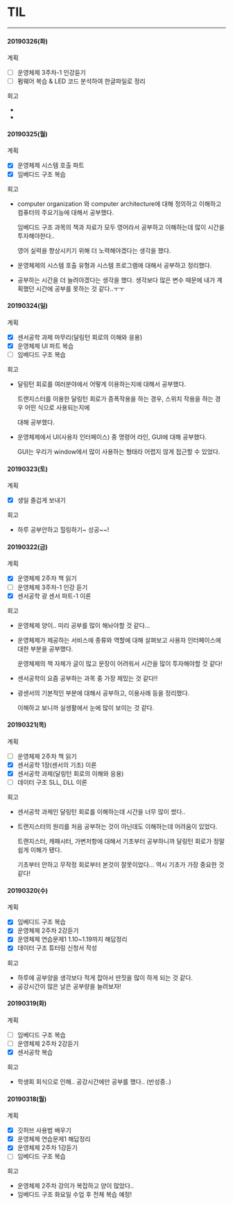 # TIL

------

#### 20190326(화)

계획

- [ ] 운영체제 3주차-1 인강듣기
- [ ] 펌웨어 복습 & LED 코드 분석하여 한글파일로 정리

회고

- 
- 



#### 20190325(월)

계획

- [x] 운영체제 시스템 호출 파트
- [x] 임베디드 구조 복습

회고

- computer organization 와 computer architecture에 대해 정의하고 이해하고 컴퓨터의 주요기능에 대해서 공부했다. 

  임베디드 구조 과목의 책과 자료가 모두 영어라서 공부하고 이해하는데 많이 시간을 투자해야한다..

  영어 실력을 향상시키기 위해 더 노력해야겠다는 생각을 했다.

- 운영체제의 시스템 호출 유형과 시스템 프로그램에 대해서 공부하고 정리했다.

- 공부하는 시간을 더 늘려야겠다는 생각을 했다. 생각보다 많은 변수 때문에 내가 계획했던 시간에 공부를 못하는 것 같다..ㅜㅜ



#### 20190324(일)

계획

- [x] 센서공학 과제 마무리(달링턴 회로의 이해와 응용)
- [x] 운영체제 UI 파트 복습
- [ ] 임베디드 구조 복습

회고

- 달링턴 회로를 여러분야에서 어떻게 이용하는지에 대해서 공부했다.

  트랜지스터를 이용한 달링턴 회로가 증폭작용을 하는 경우, 스위치 작용을 하는 경우 어떤 식으로 사용되는지에

  대해 공부했다.

- 운영체제에서 UI(사용자 인터페이스) 중 명령어 라인, GUI에 대해 공부했다.

  GUI는 우리가 window에서 많이 사용하는 형태라 어렵지 않게 접근할 수 있었다.



#### 20190323(토)

계획

- [x] 생일 즐겁게 보내기

회고

- 하루 공부안하고 힐링하기~ 성공~~!



#### 20190322(금)

계획

- [x] 운영체제 2주차 책 읽기
- [ ] 운영체제 3주차-1 인강 듣기
- [x] 센서공학 광 센서 파트-1 이론

회고

- 운영체제 양이.. 미리 공부를 많이 해놔야할 것 같다...

- 운영체제가 제공하는 서비스에 종류와 역할에 대해 살펴보고 사용자 인터페이스에 대한 부분을 공부했다.

  운영체제의 책 자체가 글이 많고 문장이 어려워서 시간을 많이 투자해야할 것 같다!

- 센서공학이 요즘 공부하는 과목 중 가장 제밌는 것 같다!!

- 광센서의 기본적인 부분에 대해서 공부하고, 이용사례 등을 정리했다.

  이해하고 보니까 실생활에서 눈에 많이 보이는 것 같다.

  



#### 20190321(목)

계획

- [ ] 운영체제 2주차 책 읽기
- [x] 센서공학 1장(센서의 기초) 이론
- [x] 센서공학 과제(달링턴 회로의 이해와 응용)
- [ ] 데이터 구조 SLL, DLL 이론

회고

- 센서공학 과제인 달링턴 회로를 이해하는데 시간을 너무 많이 썼다.. 

- 트랜지스터의 원리를 처음 공부하는 것이 아닌데도 이해하는데 어려움이 있었다.

  트랜지스터, 캐패시터, 가변저항에 대해서 기초부터 공부하니까 달링턴 회로가 정말 쉽게 이해가 됐다.

  기초부터 안하고 무작정 회로부터 본것이 잘못이었다... 역시 기초가 가장 중요한 것같다!



#### 20190320(수)

계획

- [x] 임베디드 구조 복습
- [x] 운영체제 2주차 2강듣기
- [x] 운영체제 연습문제1 1.10~1.19까지 해답정리
- [x] 데이터 구조 튜터링 신청서 작성

회고

- 하루에 공부양을 생각보다 적게 잡아서 딴짓을 많이 하게 되는 것 같다.
- 공강시간이 많은 날은 공부량을 늘려보자!



#### 20190319(화)

계획

- [ ] 임베디드 구조 복습
- [ ] 운영체제 2주차 2강듣기
- [x] 센서공학 복습

회고

- 학생회 회식으로 인해.. 공강시간에만 공부를 했다.. (반성중..)



#### 20190318(월)

계획

- [x] 깃허브 사용법 배우기
- [x] 운영체제 연습문제1 해답정리
- [x] 운영체제 2주차 1강듣기
- [ ] 임베디드 구조 복습

회고

- 운영체제 2주차 강의가 복잡하고 양이 많았다..
- 임베디드 구조 화요일 수업 후 전체 복습 예정!





